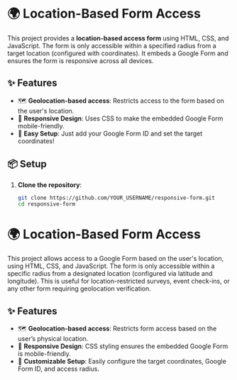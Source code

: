 # 🌍 Location-Based Form Access

This project provides a **location-based access form** using HTML, CSS, and JavaScript. The form is only accessible within a specified radius from a target location (configured with coordinates). It embeds a Google Form and ensures the form is responsive across all devices.

## ✨ Features

- 🗺️ **Geolocation-based access**: Restricts access to the form based on the user's location.
- 📱 **Responsive Design**: Uses CSS to make the embedded Google Form mobile-friendly.
- 🔧 **Easy Setup**: Just add your Google Form ID and set the target coordinates!

## 📦 Setup

1. **Clone the repository**:
   ```bash
   git clone https://github.com/YOUR_USERNAME/responsive-form.git
   cd responsive-form

# 🌍 Location-Based Form Access

This project allows access to a Google Form based on the user's location, using HTML, CSS, and JavaScript. The form is only accessible within a specific radius from a designated location (configured via latitude and longitude). This is useful for location-restricted surveys, event check-ins, or any other form requiring geolocation verification.

## ✨ Features

- 🗺️ **Geolocation-based access**: Restricts form access based on the user’s physical location.
- 📱 **Responsive Design**: CSS styling ensures the embedded Google Form is mobile-friendly.
- 🔧 **Customizable Setup**: Easily configure the target coordinates, Google Form ID, and access radius.
